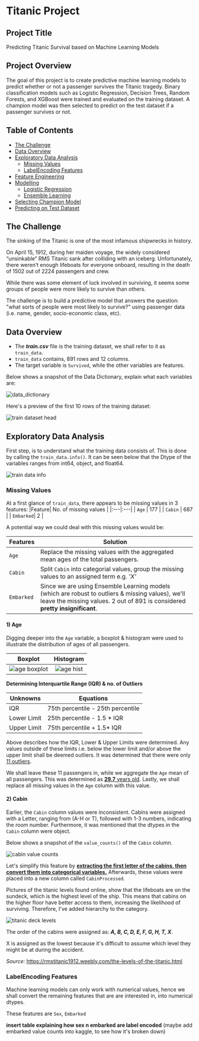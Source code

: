 # Titanic Project

## Project Title
Predicting Titanic Survival based on Machine Learning Models

## Project Overview
The goal of this project is to create predictive machine learning models to predict whether or not a passenger survives the Titanic tragedy. Binary classification models such as Logistic Regression, Decision Trees, Random Forests, and XGBoost were trained and evaluated on the training dataset. A champion model was then selected to predict on the test dataset if a passenger survives or not.

## Table of Contents
- [The Challenge](#the-challenge)
- [Data Overview](#data-overview)
- [Exploratory Data Analysis](#exploratory-data-analysis)
  - [Missing Values](#missing-values)
  - [LabelEncoding Features](#labelencoding-features)
- [Feature Engineering](#feature-engineering)
- [Modelling](#modelling)
  - [Logistic Regression](#logistic-regression)
  - [Ensemble Learning](#ensemble-learning)
- [Selecting Champion Model](#selecting-champion-model)
- [Predicting on Test Dataset](#predicting-on-test-dataset)

## The Challenge
The sinking of the Titanic is one of the most infamous shipwrecks in history.

On April 15, 1912, during her maiden voyage, the widely considered “unsinkable” RMS Titanic sank after colliding with an iceberg. Unfortunately, there weren’t enough lifeboats for everyone onboard, resulting in the death of 1502 out of 2224 passengers and crew.

While there was some element of luck involved in surviving, it seems some groups of people were more likely to survive than others.

The challenge is to build a predictive model that answers the question: "what sorts of people were most likely to survive?" using passenger data (i.e. name, gender, socio-economic class, etc).

## Data Overview
- The ***train.csv*** file is the training dataset, we shall refer to it as `train_data`.
- `train_data` contains, 891 rows and 12 columns.
- The target variable is `Survived`, while the other variables are features.
  
Below shows a snapshot of the Data Dictionary, explain what each variables are:

![data_dictionary](https://github.com/justin-97/Titanic-Project/blob/main/Images/datadictionary.jpg)

Here's a preview of the first 10 rows of the training dataset:

![train dataset head](https://github.com/justin-97/Titanic-Project/blob/main/Images/traindatasethead.jpg)

## Exploratory Data Analysis
First step, is to understand what the training data consists of. This is done by calling the `train_data.info()`. It can be seen below that the Dtype of the variables ranges from int64, object, and float64.

![train data info](https://github.com/justin-97/Titanic-Project/blob/main/Images/traindatainfo.jpg)

### Missing Values

At a first glance of `train_data`, there appears to be missing values in 3 features:
 |Feature| No. of missing values |
 |:---|:---|
 | `Age` | 177 |
 | `Cabin` | 687 |
 | `Embarked`| 2 |

A potential way we could deal with this missing values would be:

| Features | Solution |
| :-------- | -------- |
|  `Age`  | Replace the missing values with the aggregated mean ages of the total passengers. |
| `Cabin` | Split `Cabin` into categorial values, group the missing values to an assigned term e.g. *'X'* |
| `Embarked` | Since we are using Ensemble Learning models (which are robust to outliers & missing values), we'll leave the missing values. 2 out of 891 is considered **pretty insignificant**. |


#### 1) Age
Digging deeper into the `Age` variable, a boxplot & histogram were used to illustrate the distribution of ages of all passengers.

| Boxplot | Histogram |
:---: | :---:
![age boxplot](https://github.com/justin-97/Titanic-Project/blob/main/Images/ageboxplot.jpg) | ![age hist](https://github.com/justin-97/Titanic-Project/blob/main/Images/agehist.jpg)

**Determining Interquartile Range (IQR) & no. of Outliers**

| Unknowns | Equations |
|---|---|
| IQR | 75th percentile - 25th percentile |
| Lower Limit | 25th percentile - 1.5 * IQR |
| Upper Limit | 75th percentile + 1.5* IQR |

Above describes how the IQR, Lower & Upper Limits were determined. Any values outside of these limits i.e. below the lower limit and/or above the upper limit shall be deemed outliers. It was determined that there were only <ins>11 outliers</ins>.

We shall leave these 11 passengers in, while we aggregate the `Age` mean of all passengers. This was determined as <ins>**29.7** years old</ins>. Lastly, we shall replace all missing values in the `Age` column with this value.

#### 2) Cabin
Earlier, the `Cabin` column values were inconsistent. Cabins were assigned with a Letter, ranging from (A-H or T), followed with 1-3 numbers, indicating the room number. Furthermore, it was mentioned that the dtypes in the `Cabin` column were object. 

Below shows a snapshot of the `value_counts()` of the `Cabin` column.

![cabin value counts](https://github.com/justin-97/Titanic-Project/blob/main/Images/cabinvaluecounts.jpg)

Let's simplify this feature by <ins>**extracting the first letter of the cabins, then convert them into categorical variables.**</ins> Afterwards, these values were placed into a new column called `CabinProcessed`.

Pictures of the titanic levels found online, show that the lifeboats are on the sundeck, which is the highest level of the ship. This means that cabins on the higher floor have better access to them, increasing the likelihood of surviving. Therefore, I've added hierarchy to the category.

![titanic deck levels](https://github.com/justin-97/Titanic-Project/blob/main/Images/titanic%20deck%20levels.jpg)

The order of the cabins were assigned as: ***A, B, C, D, E, F, G, H, T, X***.

X is assigned as the lowest because it's difficult to assume which level they might be at during the accident.

*Source:* https://rmstitanic1912.weebly.com/the-levels-of-the-titanic.html

### LabelEncoding Features

Machine learning models can only work with numerical values, hence we shall convert the remaining features that are are interested in, into numerical dtypes. 

These features are `Sex`, `Embarked`

**insert table explaining how sex n embarked are label encoded** (maybe add embarked value counts into kaggle, to see how it's broken down)
